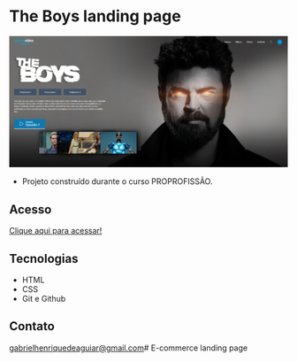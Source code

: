 # The Boys landing page 

![preview](./theBoysLP.png)

 - Projeto construído durante o curso PROPROFISSÃO.

## Acesso

 [Clique aqui para acessar!](https://gabrielaguiar1573.github.io/theBoysLandingPage/)

## Tecnologias

- HTML
- CSS
- Git e Github

## Contato

gabrielhenriquedeaguiar@gmail.com# E-commerce landing page 
